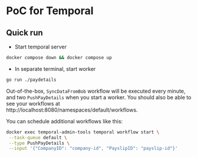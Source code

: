 # PoC for Temporal

## Quick run

- Start temporal server
```bash
docker compose down && docker compose up
```
- In separate terminal, start worker
```bash
go run ./paydetails
```

Out-of-the-box, `SyncDataFromBob` workflow will be executed every minute, and two `PushPayDetails` when you start a worker.
You should also be able to see your workflows at http://localhost:8080/namespaces/default/workflows.

You can schedule additional workflows like this:
```bash
docker exec temporal-admin-tools temporal workflow start \
 --task-queue default \
 --type PushPayDetails \
 --input '{"CompanyID": "company-id", "PayslipID": "payslip-id"}'
```
